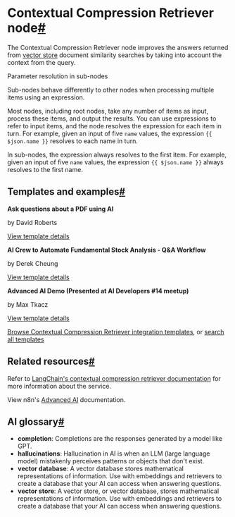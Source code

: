 [](https://github.com/n8n-io/n8n-docs/edit/main/docs/integrations/builtin/cluster-nodes/sub-nodes/n8n-nodes-langchain.retrievercontextualcompression.md "Edit this page")

# Contextual Compression Retriever node[#](#contextual-compression-retriever-node "Permanent link")

The Contextual Compression Retriever node improves the answers returned from [vector store](../../../../../glossary/#ai-vector-store) document similarity searches by taking into account the context from the query.

Parameter resolution in sub-nodes

Sub-nodes behave differently to other nodes when processing multiple items using an expression.

Most nodes, including root nodes, take any number of items as input, process these items, and output the results. You can use expressions to refer to input items, and the node resolves the expression for each item in turn. For example, given an input of five `name` values, the expression `{{ $json.name }}` resolves to each name in turn.

In sub-nodes, the expression always resolves to the first item. For example, given an input of five `name` values, the expression `{{ $json.name }}` always resolves to the first name.

## Templates and examples[#](#templates-and-examples "Permanent link")

**Ask questions about a PDF using AI**

by David Roberts

[View template details](https://n8n.io/workflows/1960-ask-questions-about-a-pdf-using-ai/)

**AI Crew to Automate Fundamental Stock Analysis - Q&A Workflow**

by Derek Cheung

[View template details](https://n8n.io/workflows/2183-ai-crew-to-automate-fundamental-stock-analysis-qanda-workflow/)

**Advanced AI Demo (Presented at AI Developers #14 meetup)**

by Max Tkacz

[View template details](https://n8n.io/workflows/2358-advanced-ai-demo-presented-at-ai-developers-14-meetup/)

[Browse Contextual Compression Retriever integration templates](https://n8n.io/integrations/contextual-compression-retriever/), or [search all templates](https://n8n.io/workflows/)

## Related resources[#](#related-resources "Permanent link")

Refer to [LangChain's contextual compression retriever documentation](https://js.langchain.com/docs/how_to/contextual_compression/) for more information about the service.

View n8n's [Advanced AI](../../../../../advanced-ai/) documentation.

## AI glossary[#](#ai-glossary "Permanent link")

*   **completion**: Completions are the responses generated by a model like GPT.
*   **hallucinations**: Hallucination in AI is when an LLM (large language model) mistakenly perceives patterns or objects that don't exist.
*   **vector database**: A vector database stores mathematical representations of information. Use with embeddings and retrievers to create a database that your AI can access when answering questions.
*   **vector store**: A vector store, or vector database, stores mathematical representations of information. Use with embeddings and retrievers to create a database that your AI can access when answering questions.